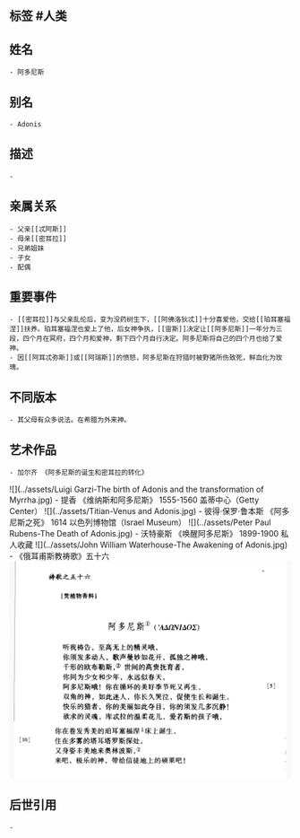 ## 标签  #人类
## 姓名
	- 阿多尼斯
## 别名
	- Adonis
## 描述
	-
## 亲属关系
	- 父亲[[忒阿斯]]
	- 母亲[[密耳拉]]
	- 兄弟姐妹
	- 子女
	- 配偶
## 重要事件
	- [[密耳拉]]与父亲乱伦后，变为没药树生下，[[阿佛洛狄忒]]十分喜爱他，交给[[珀耳塞福涅]]扶养。珀耳塞福涅也爱上了他，后女神争执，[[宙斯]]决定让[[阿多尼斯]]一年分为三段，四个月在冥府，四个月和爱神，剩下四个月自行决定。阿多尼斯将自己的四个月也给了爱神。
	- 因[[阿耳忒弥斯]]或[[阿瑞斯]]的愤怒，阿多尼斯在狩猎时被野猪所伤致死，鲜血化为玫瑰。
## 不同版本
	- 其父母有众多说法。在希腊为外来神。
## 艺术作品
	- 加尔齐 《阿多尼斯的诞生和密耳拉的转化》
 ![](../assets/Luigi Garzi-The birth of Adonis and the transformation of Myrrha.jpg)
	- 提香 《维纳斯和阿多尼斯》 1555-1560 盖蒂中心（Getty Center）
 ![](../assets/Titian-Venus and Adonis.jpg)
	- 彼得·保罗·鲁本斯 《阿多尼斯之死》 1614 以色列博物馆（Israel Museum）
 ![](../assets/Peter Paul Rubens-The Death of Adonis.jpg)
	- 沃特豪斯 《唤醒阿多尼斯》 1899-1900 私人收藏
 ![](../assets/John William Waterhouse-The Awakening of Adonis.jpg)
	- 《俄耳甫斯教祷歌》五十六
 ![](../assets/《俄耳甫斯教祷歌》五十六.jpeg)
## 后世引用
	-
